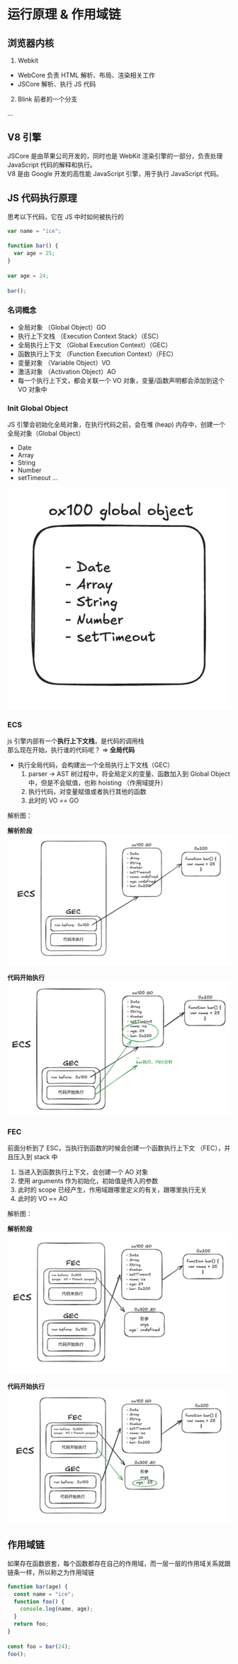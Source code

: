 # 运行原理 & 作用域链

## 浏览器内核

1. Webkit

- WebCore 负责 HTML 解析、布局、渲染相关工作
- JSCore 解析、执行 JS 代码

2. Blink 前者的一个分支

...

## V8 引擎

JSCore 是由苹果公司开发的，同时也是 WebKit 渲染引擎的一部分，负责处理 JavaScript 代码的解释和执行。  
V8 是由 Google 开发的高性能 JavaScript 引擎，用于执行 JavaScript 代码。

## JS 代码执行原理

思考以下代码，它在 JS 中时如何被执行的

```js
var name = "ice";

function bar() {
  var age = 25;
}

var age = 24;

bar();
```

### 名词概念

- 全局对象 （Global Object）GO
- 执行上下文栈 （Execution Context Stack）（ESC）
- 全局执行上下文 （Global Execution Context）（GEC）
- 函数执行上下文 （Function Execution Context）（FEC）
- 变量对象 （Variable Object）VO
- 激活对象 （Activation Object）AO
- 每一个执行上下文，都会关联一个 VO 对象，变量/函数声明都会添加到这个 VO 对象中

### Init Global Object

JS 引擎会初始化全局对象，在执行代码之前，会在堆 (heap) 内存中，创建一个全局对象（Global Object）

- Date
- Array
- String
- Number
- setTimeout
  ...

![Go](../../images/go.png)

### ECS

js 引擎内部有一个**执行上下文栈**，是代码的调用栈  
那么现在开始，执行谁的代码呢？ => **全局代码**

- 执行全局代码，会构建出一个全局执行上下文栈（GEC）
  1. parser -> AST 树过程中，将全局定义的变量、函数加入到 Global Object 中，但是不会赋值，也称 hoisting （作用域提升）
  2. 执行代码，对变量赋值或者执行其他的函数
  3. 此时的 VO == GO

解析图：

**解析阶段**
![GEC](../../images/gec.png)

**代码开始执行**
![run](../../images/run.png)

### FEC

前面分析到了 ESC，当执行到函数的时候会创建一个函数执行上下文 （FEC），并且压入到 stack 中

1. 当进入到函数执行上下文，会创建一个 AO 对象
2. 使用 arguments 作为初始化，初始值是传入的参数
3. 此时的 scope 已经产生，作用域跟哪里定义的有关，跟哪里执行无关
4. 此时的 VO == AO

解析图：

**解析阶段**
![GEC](../../images/fec.png)

**代码开始执行**
![run](../../images/func_run.png)

## 作用域链

如果存在函数嵌套，每个函数都存在自己的作用域，而一层一层的作用域关系就跟链条一样，所以称之为作用域链

```js
function bar(age) {
  const name = "ice";
  function foo() {
    console.log(name, age);
  }
  return foo;
}

const foo = bar(24);
foo();
```
